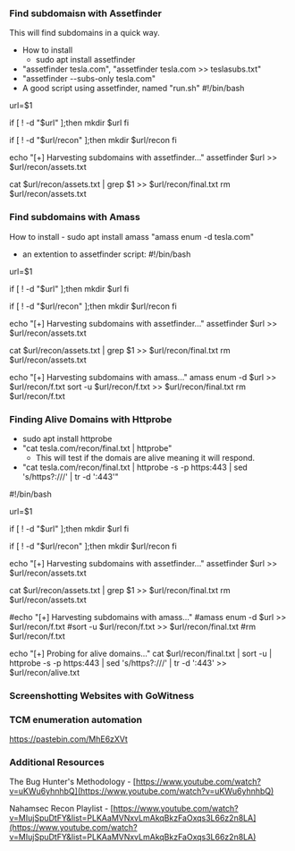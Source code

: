 ### Find subdomaisn with Assetfinder
This will find subdomains in a quick way.
- How to install
	- sudo apt install assetfinder
- "assetfinder tesla.com", "assetfinder tesla.com >> teslasubs.txt"
- "assetfinder --subs-only tesla.com"
- A good script using assetfinder, named "run.sh"
#!/bin/bash

url=$1

if [ ! -d "$url" ];then
	mkdir $url
fi

if [ ! -d "$url/recon" ];then
	mkdir $url/recon
fi

echo "[+] Harvesting subdomains with assetfinder..."
assetfinder $url >> $url/recon/assets.txt

cat $url/recon/assets.txt | grep $1 >> $url/recon/final.txt 
rm  $url/recon/assets.txt

### Find subdomains with Amass
How to install
	- sudo apt install amass
"amass enum -d tesla.com"

- an extention to assetfinder script:
#!/bin/bash

url=$1

if [ ! -d "$url" ];then
	mkdir $url
fi

if [ ! -d "$url/recon" ];then
	mkdir $url/recon
fi

echo "[+] Harvesting subdomains with assetfinder..."
assetfinder $url >> $url/recon/assets.txt

cat $url/recon/assets.txt | grep $1 >> $url/recon/final.txt 
rm  $url/recon/assets.txt

echo "[+] Harvesting subdomains with amass..."
amass enum -d $url >> $url/recon/f.txt
sort -u $url/recon/f.txt >> $url/recon/final.txt
rm $url/recon/f.txt


### Finding Alive Domains with Httprobe
- sudo apt install httprobe 
- "cat tesla.com/recon/final.txt | httprobe"
	- This will test if the domais are alive meaning it will respond. 
- "cat tesla.com/recon/final.txt | httprobe -s -p https:443 | sed 's/https\?:\///' | tr -d ':443'"

#!/bin/bash

url=$1

if [ ! -d "$url" ];then
	mkdir $url
fi

if [ ! -d "$url/recon" ];then
	mkdir $url/recon
fi

echo "[+] Harvesting subdomains with assetfinder..."
assetfinder $url >> $url/recon/assets.txt

cat $url/recon/assets.txt | grep $1 >> $url/recon/final.txt 
rm  $url/recon/assets.txt

#echo "[+] Harvesting subdomains with amass..."
#amass enum -d $url >> $url/recon/f.txt
#sort -u $url/recon/f.txt >> $url/recon/final.txt
#rm $url/recon/f.txt

echo "[+] Probing for alive domains..."
cat $url/recon/final.txt | sort -u | httprobe -s -p https:443 | sed 's/https\?:\///' | tr -d ':443'  >> $url/recon/alive.txt




### Screenshotting Websites with GoWitness
### TCM enumeration automation
https://pastebin.com/MhE6zXVt
### Additional Resources
The Bug Hunter's Methodology - [https://www.youtube.com/watch?v=uKWu6yhnhbQ](https://www.youtube.com/watch?v=uKWu6yhnhbQ)

Nahamsec Recon Playlist - [https://www.youtube.com/watch?v=MIujSpuDtFY&list=PLKAaMVNxvLmAkqBkzFaOxqs3L66z2n8LA](https://www.youtube.com/watch?v=MIujSpuDtFY&list=PLKAaMVNxvLmAkqBkzFaOxqs3L66z2n8LA)
